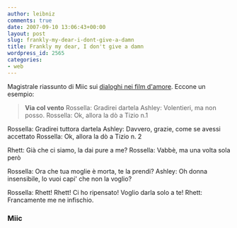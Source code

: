 ```yaml
---
author: leibniz
comments: true
date: 2007-09-10 13:06:43+00:00
layout: post
slug: frankly-my-dear-i-dont-give-a-damn
title: Frankly my dear, I don't give a damn
wordpress_id: 2565
categories:
- web
---
```


Magistrale riassunto di Miic sui [dialoghi nei film d'amore](http://miic.livejournal.com/140591.html). Eccone un esempio:


> **Via col vento**
Rossella: Gradirei dartela
Ashley: Volentieri, ma non posso.
Rossella: Ok, allora la dò a Tizio n.1

Rossella: Gradirei tuttora dartela
Ashley: Davvero, grazie, come se avessi accettato
Rossella: Ok, allora la dò a Tizio n. 2

Rhett: Già che ci siamo, la dai pure a me?
Rossella: Vabbè, ma una volta sola però

Rossella: Ora che tua moglie è morta, te la prendi?
Ashley: Oh donna insensibile, lo vuoi capi' che non la voglio?

Rossella: Rhett! Rhett! Ci ho ripensato! Voglio darla solo a te!
Rhett: Francamente me ne infischio.




### Miic
